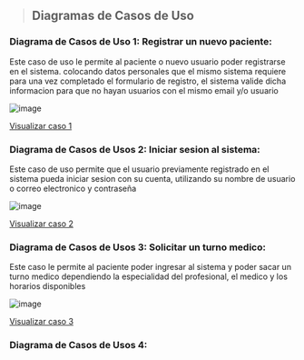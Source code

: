 > ## Diagramas de Casos de Uso
### Diagrama de Casos de Uso 1: Registrar un nuevo paciente:
Este caso de uso le permite al paciente o nuevo usuario poder registrarse en el sistema. colocando datos personales que el mismo sistema requiere para una vez completado el formulario de registro, el sistema valide dicha informacion para que no hayan usuarios con el mismo email y/o usuario

![image](https://github.com/user-attachments/assets/57c44dd3-f109-496f-aa4c-785840c139ef)


[Visualizar caso 1](https://drive.google.com/file/d/1P6Y_xe2wqggBg7YYtTcJOQ4Lw850lfh4/view?usp=drive_link)

### Diagrama de Casos de Usos 2: Iniciar sesion al sistema:
Este caso de uso permite que el usuario previamente registrado en el sistema pueda iniciar sesion con su cuenta, utilizando su nombre de usuario o correo electronico y contraseña

![image](https://github.com/user-attachments/assets/a8a44757-846e-45fa-9f44-5dc7512adfd8)


[Visualizar caso 2](https://drive.google.com/file/d/1JtgtVW_67aBXFkHIDMjo3Y_YvQBFjgHa/view?usp=drive_link)

### Diagrama de Casos de Usos 3: Solicitar un turno medico:
Este caso le permite al paciente poder ingresar al sistema y poder sacar un turno medico dependiendo la especialidad del profesional, el medico y los horarios disponibles

![image](https://github.com/user-attachments/assets/1a492acd-f7e4-48ee-beef-7ad722349631)


[Visualizar caso 3](https://drive.google.com/file/d/1hTaqL7vqI7Px0yeIeUiZui00on558iZO/view?usp=drive_link)

### Diagrama de Casos de Usos 4: 


